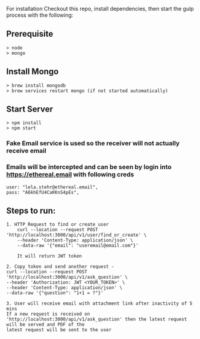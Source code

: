 For installation Checkout this repo, install dependencies, then start the gulp process with the following:

## Prerequisite
    > node
    > mongo

## Install Mongo
    > brew install mongodb
    > brew services restart mongo (if not started automatically)

## Start Server
    > npm install
    > npm start

### Fake Email service is used so the receiver will not actually receive email
### Emails will be intercepted and can be seen by login into https://ethereal.email with following creds
    user: "lela.stehr@ethereal.email",
    pass: "A6khEfU4CaKKnS4pEs",


## Steps to run:
    1. HTTP Request to find or create user
        curl --location --request POST 'http://localhost:3000/api/v1/user/find_or_create' \
        --header 'Content-Type: application/json' \
        --data-raw '{"email": "useremail@email.com"}'

        It will return JWT token

    2. Copy token and send another request - 
    curl --location --request POST 'http://localhost:3000/api/v1/ask_question' \
    --header 'Authorization: JWT <YOUR_TOKEN>' \
    --header 'Content-Type: application/json' \
    --data-raw '{"question": "1+1 = ?"}'

    3. User will receive email with attachment link after inactivity of 5 mins
    If a new request is received on 'http://localhost:3000/api/v1/ask_question' then the latest request will be served and PDF of the
    latest request will be sent to the user

